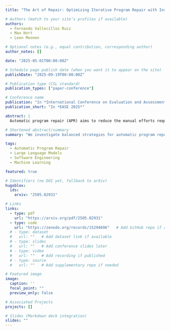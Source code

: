 ```yaml
---
title: "The Art of Repair: Optimizing Iterative Program Repair with Instruction-Tuned Models"

# Authors (match to your site’s profiles if available)
authors:
  - Fernando Vallecillos Ruiz
  - Max Hort
  - Leon Moonen

# Optional notes (e.g., equal contribution, corresponding author)
author_notes: []

date: "2025-05-01T00:00:00Z"

# Schedule page publish date (when you want it to appear on the site)
publishDate: "2025-09-19T00:00:00Z"

# Publication type (CSL standard)
publication_types: ["paper-conference"]

# Conference name
publication: "In *International Conference on Evaluation and Assessment in Software Engineering (EASE 2025)*"
publication_short: "In *EASE 2025*"

abstract: |
  Automatic program repair (APR) aims to reduce the manual efforts required to identify and fix errors in source code. Before the rise of LLM-based agents, a common strategy was to increase the number of generated patches, sometimes to the thousands, to achieve better repair results on benchmarks. More recently, self-iterative capabilities enabled LLMs to refine patches over multiple rounds guided by feedback. However, literature often focuses on many iterations and disregards different numbers of outputs. We investigate an APR pipeline that balances these two approaches, the generation of multiple outputs and multiple rounds of iteration, while imposing a limit of 10 total patches per bug. We apply three SOTA instruction-tuned LLMs — DeepSeekCoder-Instruct, Codellama-Instruct, Llama3.1-Instruct — to the APR task. We further fine-tune each model on an APR dataset with three sizes (1K, 30K, 65K) and two techniques (Full Fine-Tuning and LoRA), allowing us to assess their repair capabilities on two APR benchmarks: HumanEval-Java and Defects4J. Our results show that by using only a fraction (<1%) of the fine-tuning dataset, we can achieve improvements of up to 78% in the number of plausible patches generated, challenging prior studies that reported limited gains using Full Fine-Tuning. However, we find that exceeding certain thresholds leads to diminishing outcomes, likely due to overfitting. Moreover, we show that base models greatly benefit from creating patches in an iterative fashion rather than generating them all at once. In addition, the benefit of iterative strategies becomes more pronounced in complex benchmarks. Even fine-tuned models, while benefiting less from iterations, still gain advantages, particularly on complex benchmarks. The research underscores the need for balanced APR strategies that combine multi-output generation and iterative refinement.

# Shortened abstract/summary
summary: "We investigate balanced strategies for automatic program repair combining multi-output generation and iterative refinement with LLMs, showing substantial improvements across benchmarks."

tags:
  - Automatic Program Repair
  - Large Language Models
  - Software Engineering
  - Machine Learning

featured: true

# Identifiers (no DOI yet, fallback to arXiv)
hugoblox:
  ids:
    arxiv: "2505.02931"

# Links
links:
  - type: pdf
    url: "https://arxiv.org/pdf/2505.02931"
  - type: code
    url: "https://zenodo.org/records/15294696"   # Add GitHub repo if available
  # - type: dataset
  #   url: ""   # Add dataset link if available
  # - type: slides
  #   url: ""   # Add conference slides later
  # - type: video
  #   url: ""   # Add recording if published
  # - type: source
  #   url: ""   # Add supplementary repo if needed

# Featured image
image:
  caption: ''
  focal_point: ""
  preview_only: false

# Associated Projects
projects: []

# Slides (Markdown deck integration)
slides: ""
---
```

